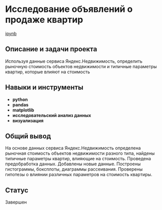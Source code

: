 # Исследование объявлений о продаже квартир

[ipynb](https://github.com/Alexander-1380/Yandex_practicum/blob/5457aa16c44c064221737140de41661371b2bbff/Research_apartment_sale_advertisements/%D0%98%D1%81%D1%81%D0%BB%D0%B5%D0%B4%D0%BE%D0%B2%D0%B0%D0%BD%D0%B8%D0%B5_%D0%BE%D0%B1%D1%8A%D1%8F%D0%B2%D0%BB%D0%B5%D0%BD%D0%B8%D0%B9_%D0%BE_%D0%BF%D1%80%D0%BE%D0%B4%D0%B0%D0%B6%D0%B5_%D0%BA%D0%B2%D0%B0%D1%80%D1%82%D0%B8%D1%80.ipynb)

## Описание и задачи проекта

Используя данные сервиса Яндекс.Недвижимость, определить рыночную стоимость объектов недвижимости и типичные параметры квартир, которые влияют на стоимость


## Навыки и инструменты

- **python**
- **pandas**
- **matplotlib**
- **исследовательский анализ данных**
- **визуализация** 

## Общий вывод

На основе данных сервиса Яндекс.Недвижимость определена рыночная стоимость объектов недвижимости разного типа, найдены типичные параметры квартир, влияющие на стоимость. Проведена предобработка данных. Добавлены новые данные.
Построены гистограммы, боксплоты, диаграммы рассеивания. Проверены гипотезы о влиянии различных параметров на стоимость квартиры.

## Статус

Завершен
